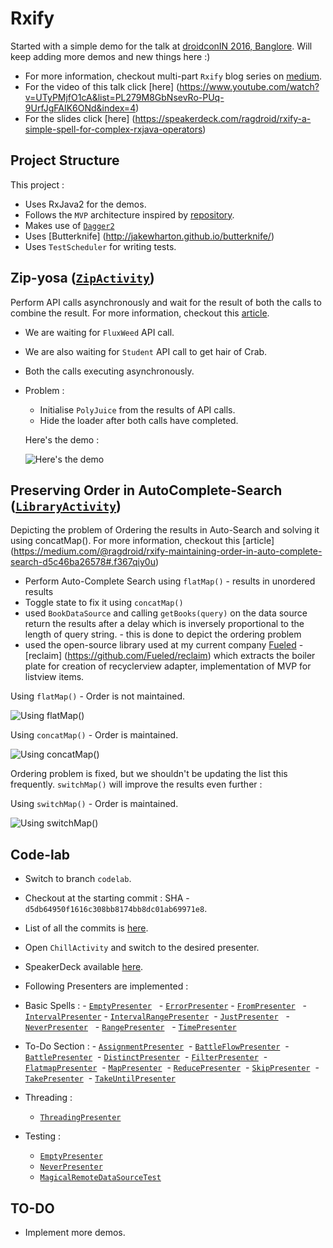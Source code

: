 
# Rxify

Started with a simple demo for the talk at [droidconIN 2016, Banglore](https://droidconin.talkfunnel.com/2016/94-rxify-a-simple-spell-for-complex-rxjava-operators).
Will keep adding more demos and new things here :)
 - For more information, checkout multi-part `Rxify` blog series on [medium](https://medium.com/@ragdroid/rxify-a-simple-spell-for-complex-rxjava-operators-part-1-4c31921583c4#.6hxqs39e6).
 - For the video of this talk click [here] (https://www.youtube.com/watch?v=UTyPMjfO1cA&list=PL279M8GbNsevRo-PUq-9UrfJgFAIK6ONd&index=4)
 - For the slides click [here] (https://speakerdeck.com/ragdroid/rxify-a-simple-spell-for-complex-rxjava-operators)

## Project Structure

This project :

 - Uses RxJava2 for the demos.
 - Follows the `MVP` architecture inspired by [repository](https://github.com/googlesamples/android-architecture).
 - Makes use of [`Dagger2`](https://google.github.io/dagger/)
 - Uses [Butterknife] (http://jakewharton.github.io/butterknife/)
 - Uses `TestScheduler` for writing tests.
 
## Zip-yosa ([`ZipActivity`](https://github.com/ragdroid/rxify/blob/master/app/src/main/java/com/ragdroid/rxify/zip/ZipActivity.java))

  Perform API calls asynchronously and wait for the result of both the calls to combine the result.
  For more information, checkout this [article](https://medium.com/@ragdroid/rxify-a-simple-spell-for-complex-rxjava-operators-part-1-4c31921583c4#.6hxqs39e6).

 - We are waiting for `FluxWeed` API call. 
 - We are also waiting for `Student` API call to get hair of Crab. 
 - Both the calls executing asynchronously. 
 - Problem : 
    - Initialise `PolyJuice` from the results of API calls. 
    - Hide the loader after both calls have completed.

    Here's the demo :

    ![Here's the demo](https://github.com/ragdroid/rxify/raw/master/images/Zipyosa.gif)

    
## Preserving Order in AutoComplete-Search ([`LibraryActivity`](https://github.com/ragdroid/rxify/blob/master/app/src/main/java/com/ragdroid/rxify/library/LibraryActivity.java))

  Depicting the problem of Ordering the results in Auto-Search and solving it using concatMap().
  For more information, checkout this [article] (https://medium.com/@ragdroid/rxify-maintaining-order-in-auto-complete-search-d5c46ba26578#.f367qiy0u)

 - Perform Auto-Complete Search using `flatMap()` - results in unordered results
 - Toggle state to fix it using `concatMap()`
 - used `BookDataSource` and calling `getBooks(query)` on the data source return the results after a delay which is
    inversely proportional to the length of query string. - this is done to depict the ordering problem
 - used the open-source library used at my current company [Fueled](https://fueled.com/) - [reclaim] (https://github.com/Fueled/reclaim) which
    extracts the boiler plate for creation of recyclerview adapter, implementation of MVP for listview items.

 Using `flatMap()` - Order is not maintained.

 ![Using `flatMap()`](https://github.com/ragdroid/rxify/raw/master/images/Buggy.gif)

 Using `concatMap()` - Order is maintained.

 ![Using `concatMap()`](https://github.com/ragdroid/rxify/raw/master/images/Fixy.gif)

Ordering problem is fixed, but we shouldn't be updating the list this frequently. 
`switchMap()` will improve the results even further :

 Using `switchMap()` - Order is maintained.

 ![Using `switchMap()`](https://github.com/ragdroid/rxify/raw/master/images/SwitchMap.gif)


## Code-lab

 - Switch to branch `codelab`.
 - Checkout at the starting commit : SHA - `d5db64950f1616c308bb8174bb8dc01ab69971e8`.
 - List of all the commits is [here](https://github.com/ragdroid/rxify/commits/codelab).
 - Open `ChillActivity` and switch to the desired presenter.
 - SpeakerDeck available [here](https://speakerdeck.com/ragdroid/rxify-a-talk-to-remember-codelab).
 - Following Presenters are implemented :
 
 - Basic Spells :
        - [`EmptyPresenter`](app/src/main/java/com/ragdroid/rxify/codelab/presenter/EmptyPresenter.java)
         - [`ErrorPresenter`](app/src/main/java/com/ragdroid/rxify/codelab/presenter/ErrorPresenter.java)
        - [`FromPresenter`](app/src/main/java/com/ragdroid/rxify/codelab/presenter/FromPresenter.java)
         - [`IntervalPresenter`](app/src/main/java/com/ragdroid/rxify/codelab/presenter/IntervalPresenter.java)
        - [`IntervalRangePresenter`](app/src/main/java/com/ragdroid/rxify/codelab/presenter/IntervalRangePresenter.java) 
        - [`JustPresenter`](app/src/main/java/com/ragdroid/rxify/codelab/presenter/JustPresenter.java)
         - [`NeverPresenter`](app/src/main/java/com/ragdroid/rxify/codelab/presenter/NeverPresenter.java)
         - [`RangePresenter`](app/src/main/java/com/ragdroid/rxify/codelab/presenter/RangePresenter.java)
         - [`TimePresenter`](app/src/main/java/com/ragdroid/rxify/codelab/presenter/TimePresenter.java) 
        
  - To-Do Section : 
        - [`AssignmentPresenter`](app/src/main/java/com/ragdroid/rxify/codelab/presenter2/AssignmentPresenter.java) 
        - [`BattleFlowPresenter`](app/src/main/java/com/ragdroid/rxify/codelab/presenter2/BattleFlowPresenter.java) 
        - [`BattlePresenter`](app/src/main/java/com/ragdroid/rxify/codelab/presenter2/BattlePresenter.java) 
        - [`DistinctPresenter`](app/src/main/java/com/ragdroid/rxify/codelab/presenter2/DistinctPresenter.java) 
        - [`FilterPresenter`](app/src/main/java/com/ragdroid/rxify/codelab/presenter2/FilterPresenter.java) 
        - [`FlatmapPresenter`](app/src/main/java/com/ragdroid/rxify/codelab/presenter2/FlatmapPresenter.java) 
        - [`MapPresenter`](app/src/main/java/com/ragdroid/rxify/codelab/presenter2/MapPresenter.java) 
        - [`ReducePresenter`](app/src/main/java/com/ragdroid/rxify/codelab/presenter2/ReducePresenter.java) 
        - [`SkipPresenter`](app/src/main/java/com/ragdroid/rxify/codelab/presenter2/SkipPresenter.java) 
        - [`TakePresenter`](app/src/main/java/com/ragdroid/rxify/codelab/presenter2/TakePresenter.java) 
        - [`TakeUntilPresenter`](app/src/main/java/com/ragdroid/rxify/codelab/presenter2/TakeUntilPresenter.java)

   - Threading :
        - [`ThreadingPresenter`](app/src/main/java/com/ragdroid/rxify/codelab/ThreadingPresenter.java)

   - Testing :
        - [`EmptyPresenter`](app/src/test/java/com/ragdroid/rxify/codelab/presenter/EmptyPresenterTest.java)
        - [`NeverPresenter`](app/src/test/java/com/ragdroid/rxify/codelab/presenter/NeverPresenterTest.java)
        - [`MagicalRemoteDataSourceTest`](app/src/test/java/com/ragdroid/rxify/logic/data/remote/MagicalRemoteDataSourceTest.java)


## TO-DO

 - Implement more demos.
